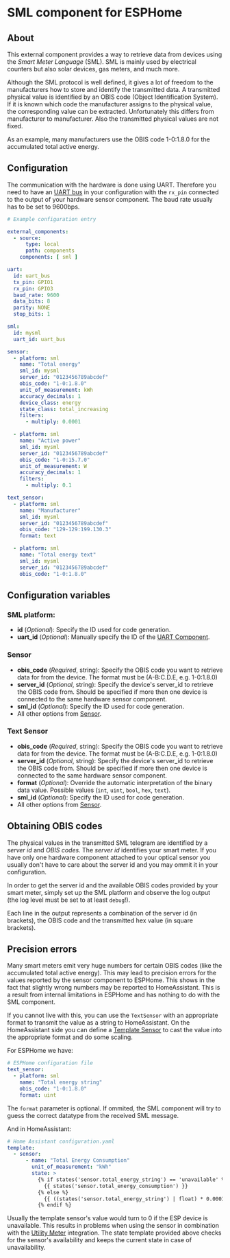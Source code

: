 # SML component for ESPHome

## About
This external component provides a way to retrieve data from devices using the *Smart Meter Language* (SML). SML is mainly used by electrical counters but also solar devices, gas meters, and much more.

Although the SML protocol is well defined, it gives a lot of freedom to the manufacturers how to store and identify the transmitted data.
A transmitted physical value is identified by an OBIS code (Object Identification System). If it is known which code the manufacturer assigns to the physical value, the corresponding value can be extracted. Unfortunately this differs from manufacturer to manufacturer. Also the transmitted physical values are not fixed.

As an example, many manufacturers use the OBIS code 1-0:1.8.0 for the accumulated total active energy.

## Configuration
The communication with the hardware is done using UART. Therefore you need to have an [UART bus](https://esphome.io/components/uart.html#uart) in your configuration with the `rx_pin` connected to the output of your hardware sensor component. The baud rate usually has to be set to 9600bps.

```yaml
# Example configuration entry

external_components:
  - source:
      type: local
      path: components
    components: [ sml ]

uart:
  id: uart_bus
  tx_pin: GPIO1
  rx_pin: GPIO3
  baud_rate: 9600
  data_bits: 8
  parity: NONE
  stop_bits: 1

sml:
  id: mysml
  uart_id: uart_bus

sensor:
  - platform: sml
    name: "Total energy"
    sml_id: mysml
    server_id: "0123456789abcdef"
    obis_code: "1-0:1.8.0"
    unit_of_measurement: kWh
    accuracy_decimals: 1
    device_class: energy
    state_class: total_increasing
    filters:
      - multiply: 0.0001

  - platform: sml
    name: "Active power"
    sml_id: mysml
    server_id: "0123456789abcdef"
    obis_code: "1-0:15.7.0"
    unit_of_measurement: W
    accuracy_decimals: 1
    filters:
      - multiply: 0.1

text_sensor:
  - platform: sml
    name: "Manufacturer"
    sml_id: mysml
    server_id: "0123456789abcdef"
    obis_code: "129-129:199.130.3"
    format: text

  - platform: sml
    name: "Total energy text"
    sml_id: mysml
    server_id: "0123456789abcdef"
    obis_code: "1-0:1.8.0"
```

## Configuration variables

### SML platform:
- **id** (*Optional*): Specify the ID used for code generation.
- **uart_id** (*Optional*): Manually specify the ID of the [UART Component](https://esphome.io/components/uart.html#uart).

### Sensor
- **obis_code** (*Required*, string): Specify the OBIS code you want to retrieve data for from the device. The format must be (A-B:C.D.E, e.g. 1-0:1.8.0)
- **server_id** (*Optional*, string): Specify the device's server_id to retrieve the OBIS code from. Should be specified if more then one device is connected to the same hardware sensor component.
- **sml_id** (*Optional*): Specify the ID used for code generation.
- All other options from [Sensor](https://esphome.io/components/sensor/index.html#config-sensor).

### Text Sensor
- **obis_code** (*Required*, string): Specify the OBIS code you want to retrieve data for from the device. The format must be (A-B:C.D.E, e.g. 1-0:1.8.0)
- **server_id** (*Optional*, string): Specify the device's server_id to retrieve the OBIS code from. Should be specified if more then one device is connected to the same hardware sensor component.
- **format** (*Optional*): Override the automatic interpretation of the binary data value. Possible values (`int`, `uint`, `bool`, `hex`, `text`).
- **sml_id** (*Optional*): Specify the ID used for code generation.
- All other options from [Sensor](https://esphome.io/components/sensor/index.html#config-sensor).


## Obtaining OBIS codes
The physical values in the transmitted SML telegram are identified by a *server id* and *OBIS codes*. The *server id*
identifies your smart meter. If you have only one hardware component attached to your optical sensor you usually
don't have to care about the server id and you may ommit it in your configuration.

In order to get the server id and the available OBIS codes provided by your smart meter, simply set up the
SML platform and observe the log output (the log level must be set to at least ``debug``!).

Each line in the output represents a combination of the server id (in brackets), the OBIS code and the transmitted hex value
(in square brackets).

## Precision errors
Many smart meters emit very huge numbers for certain OBIS codes (like the accumulated total active energy). This may lead to precision errors for the values reported by the sensor component to ESPHome. This shows in the fact that slightly wrong numbers may be reported to HomeAssistant. This is a result from internal limitations in ESPHome and has nothing to do with the SML component.

If you cannot live with this, you can use the `TextSensor` with an appropriate format to transmit the value as a string to HomeAssistant. On the HomeAssistant side you can define a [Template Sensor](https://www.home-assistant.io/integrations/template/) to cast the value into the appropriate format and do some scaling.

For ESPHome we have:
```yaml
# ESPHome configuration file
text_sensor:
  - platform: sml
    name: "Total energy string"
    obis_code: "1-0:1.8.0"
    format: uint
```

The `format` parameter is optional. If ommited, the SML component will try to guess the correct datatype from the received SML message.

And in HomeAssistant:
```yaml
# Home Assistant configuration.yaml
template:
  - sensor:
      - name: "Total Energy Consumption"
        unit_of_measurement: "kWh"
        state: >
          {% if states('sensor.total_energy_string') == 'unavailable' %}
            {{ states('sensor.total_energy_consumption') }}
          {% else %}
            {{ ((states('sensor.total_energy_string') | float) * 0.0001) | round(2) }}
          {% endif %}
```

Usually the template sensor's value would turn to 0 if the ESP device is unavailable. This results in problems when using the sensor in combination with the [Utility Meter](https://www.home-assistant.io/integrations/utility_meter/) integration.
The state template provided above checks for the sensor's availability and keeps the current state in case of unavailability.
